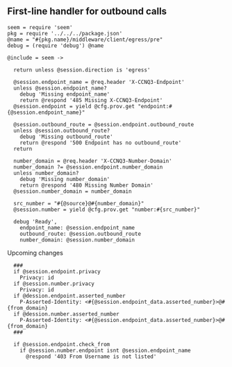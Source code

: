 First-line handler for outbound calls
-------------------------------------

    seem = require 'seem'
    pkg = require '../../../package.json'
    @name = "#{pkg.name}/middleware/client/egress/pre"
    debug = (require 'debug') @name

    @include = seem ->

      return unless @session.direction is 'egress'

      @session.endpoint_name = @req.header 'X-CCNQ3-Endpoint'
      unless @session.endpoint_name?
        debug 'Missing endpoint_name'
        return @respond '485 Missing X-CCNQ3-Endpoint'
      @session.endpoint = yield @cfg.prov.get "endpoint:#{@session.endpoint_name}"

      @session.outbound_route = @session.endpoint.outbound_route
      unless @session.outbound_route?
        debug 'Missing outbound_route'
        return @respond '500 Endpoint has no outbound_route'
      return

      number_domain = @req.header 'X-CCNQ3-Number-Domain'
      number_domain ?= @session.endpoint.number_domain
      unless number_domain?
        debug 'Missing number_domain'
        return @respond '480 Missing Number Domain'
      @session.number_domain = number_domain

      src_number = "#{@source}@#{number_domain}"
      @session.number = yield @cfg.prov.get "number:#{src_number}"

      debug 'Ready',
        endpoint_name: @session.endpoint_name
        outbound_route: @session.outbound_route
        number_domain: @session.number_domain

Upcoming changes

      ###
      if @session.endpoint.privacy
        Privacy: id
      if @session.number.privacy
        Privacy: id
      if @dession.endpoint.asserted_number
        P-Asserted-Identity: <#{@session.endpoint_data.asserted_number}>@#{from_domain}
      if @dession.number.asserted_number
        P-Asserted-Identity: <#{@session.endpoint_data.asserted_number}>@#{from_domain}
      ###

      if @session.endpoint.check_from
        if @session.number.endpoint isnt @session.endpoint_name
          @respond '403 From Username is not listed'
